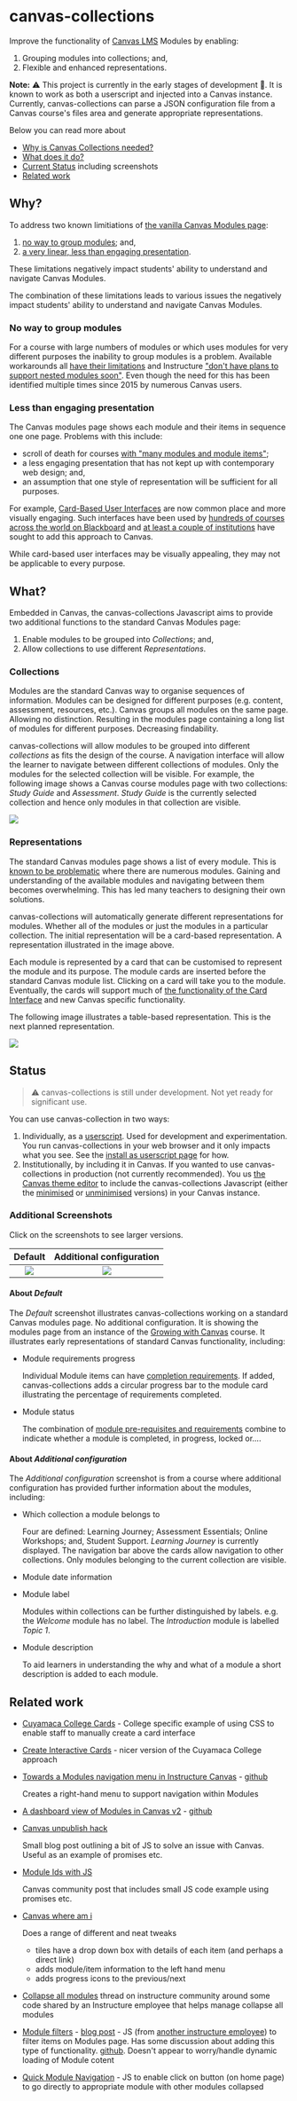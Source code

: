 # canvas-collections

Improve the functionality of [Canvas LMS](https://www.instructure.com/en-au/canvas) Modules by enabling:
1. Grouping modules into collections; and,
2. Flexible and enhanced representations.

**Note:** :warning: This project is currently in the early stages of development :construction:. It is known to work as both a userscript and injected into a Canvas instance.  Currently, canvas-collections can parse a JSON configuration file from a Canvas course's files area and generate appropriate representations.

Below you can read more about

- [Why is Canvas Collections needed?](#why)
- [What does it do?](#what)
- [Current Status](#status) including screenshots
- [Related work](#related-work)



## Why?

To address two known limitiations of [the vanilla Canvas Modules page](https://community.canvaslms.com/t5/Canvas-Basics-Guide/What-are-Modules/ta-p/6):
1.  [no way to group modules](https://community.canvaslms.com/t5/Canvas-Question-Forum/Is-there-a-way-to-group-modules-together/m-p/179757/highlight/true#M84952); and,
2.  [a very linear, less than engaging presentation](https://learntech.medsci.ox.ac.uk/wordpress-blog/a-dashboard-view-of-modules-in-canvas/).

These limitations negatively impact students' ability to understand and navigate Canvas Modules.

The combination of these limitations leads to various issues the negatively impact students' ability to understand and navigate Canvas Modules.

### No way to group modules

For a course with large numbers of modules or which uses modules for very different purposes the inability to group modules is a problem. Available workarounds all [have their limitations](https://community.canvaslms.com/t5/Canvas-Question-Forum/Is-there-a-way-to-group-modules-together/m-p/179757/highlight/true#M84952) and Instructure ["don't have plans to support nested modules soon"](https://community.canvaslms.com/t5/Idea-Conversations/Modules-within-Modules/idc-p/461383/highlight/true#M50428). Even though the need for this has been identified multiple times since 2015 by numerous Canvas users.

### Less than engaging presentation

The Canvas modules page shows each module and their items in sequence one one page. Problems with this include:

- scroll of death for courses [with "many modules and module items"](https://community.canvaslms.com/t5/Idea-Conversations/Modules-Display-as-Collapsed-by-Default/idi-p/370135); 
- a less engaging presentation that has not kept up with contemporary web design; and,
- an assumption that one style of representation will be sufficient for all purposes.

For example, [Card-Based User Interfaces](https://www.smashingmagazine.com/2016/10/designing-card-based-user-interfaces/) are now common place and more visually engaging. Such interfaces have been used by [hundreds of courses across the world on Blackboard](https://djon.es/blog/2021/03/12/reflecting-on-the-spread-of-the-card-interface-for-blackboard-learn/) and [at least a couple of institutions](https://learntech.medsci.ox.ac.uk/wordpress-blog/a-dashboard-view-of-modules-in-canvas/) have sought to add this approach to Canvas.

While card-based user interfaces may be visually appealing, they may not be applicable to every purpose.

## What?

Embedded in Canvas, the canvas-collections Javascript aims to provide two additional functions to the standard Canvas Modules page:
1. Enable modules to be grouped into _Collections_; and,
2. Allow collections to use different _Representations_.

### Collections

Modules are the standard Canvas way to organise sequences of information. Modules can be designed for different purposes (e.g. content, assessment, resources, etc.). Canvas groups all modules on the same page. Allowing no distinction. Resulting in the modules page containing a long list of modules for different purposes. Decreasing findability.

canvas-collections will allow modules to be grouped into different _collections_ as fits the design of the course. A navigation interface will allow the learner to navigate between different collections of modules. Only the modules for the selected collection will be visible. For example, the following image shows a Canvas course modules page with two collections: _Study Guide_ and _Assessment_. _Study Guide_ is the currently selected collection and hence only modules in that collection are visible.

![](docs/pics/early-collections.png)

### Representations

The standard Canvas modules page shows a list of every module. This is [known to be problematic](https://community.canvaslms.com/t5/Idea-Conversations/Modules-Display-as-Collapsed-by-Default/idi-p/370135) where there are numerous modules. Gaining and understanding of the available modules and navigating between them becomes overwhelming. This has led many teachers to designing their own solutions.

canvas-collections will automatically generate different representations for modules. Whether all of the modules or just the modules in a particular collection. The initial representation will be a card-based representation. A representation illustrated in the image above. 

Each module is represented by a card that can be customised to represent the module and its purpose. The module cards are inserted before the standard Canvas module list. Clicking on a card will take you to the module. Eventually, the cards will support much of [the functionality of the Card Interface](https://www.smashingmagazine.com/2016/10/designing-card-based-user-interfaces/) and new Canvas specific functionality.

The following image illustrates a table-based representation. This is the next planned representation.

![](docs/pics/table-representation.png)

## Status

> :warning: canvas-collections is still under development. Not yet ready for significant use.

You can use canvas-collection in two ways:

1. Individually, as a [userscript](https://en.wikipedia.org/wiki/User_script). 
  Used for development and experimentation. You run canvas-collections in your web browser and it only impacts what you see. See the [install as userscript page](./docs/install_userscript.md) for how.
2. Institutionally, by including it in Canvas.
  If you wanted to use canvas-collections in production (not currently recommended). You us [the Canvas theme editor]() to include the canvas-collections Javascript (either the [minimised](https://raw.githubusercontent.com/djplaner/canvas-collections/main/release/canvas-collections.min.js) or [unminimised](https://raw.githubusercontent.com/djplaner/canvas-collections/main/release/canvas-collections.js) versions) in your Canvas instance.

### Additional Screenshots

Click on the screenshots to see larger versions.

| Default              | Additional configuration |
:---------------------:|:------------------------:
![](./docs/default.png?) | ![](./docs/additional.png?)

#### About _Default_

The _Default_ screenshot illustrates canvas-collections working on a standard Canvas modules page. No additional configuration. It is showing the modules page from an instance of the [Growing with Canvas](https://uc.instructure.com/courses/1032076) course. It illustrates early representations of standard Canvas functionality, including:
- Module requirements progress

    Individual Module items can have [completion requirements](https://community.canvaslms.com/t5/Instructor-Guide/How-do-I-add-requirements-to-a-module/ta-p/1131). If added, canvas-collections adds a circular progress bar to the module card illustrating the percentage of requirements completed.
- Module status

    The combination of [module pre-requisites and requirements](https://ki.instructure.com/courses/192/pages/locking-material-with-requirements-and-prerequisites) combine to indicate whether a module is completed, in progress, locked or....

#### About _Additional configuration_

The _Additional configuration_ screenshot is from a course where additional configuration has provided further information about the modules, including:
- Which collection a module belongs to

    Four are defined: Learning Journey; Assessment Essentials; Online Workshops; and, Student Support. _Learning Journey_ is currently displayed. The navigation bar above the cards allow navigation to other collections. Only modules belonging to the current collection are visible.
- Module date information
- Module label

    Modules within collections can be further distinguished by labels. e.g. the _Welcome_ module has no label. The _Introduction_ module is labelled _Topic 1_.
- Module description

    To aid learners in understanding the why and what of a module a short description is added to each module.


## Related work

- [Cuyamaca College Cards](https://gcccd.instructure.com/courses/10582/pages/cards?module_item_id=17470) - College specific example of using CSS to enable staff to manually create a card interface
- [Create Interactive Cards](https://www.howtocanvas.com/theme-editor/interactive-cards) - nicer version of the Cuyamaca College approach
- [Towards a Modules navigation menu in Instructure Canvas](https://learntech.medsci.ox.ac.uk/wordpress-blog/towards-a-navigation-menu-in-instructure-canvas/) - [github](https://gist.github.com/theotherdy/7983b4d64a2f376ee140673926ca5c07#file-ou-canvas-menu-demo-js)

    Creates a right-hand menu to support navigation within Modules
- [A dashboard view of Modules in Canvas v2](https://learntech.medsci.ox.ac.uk/wordpress-blog/a-dashboard-view-of-modules-in-canvas-v2/) - [github](https://github.com/msdlt/canvas-module-tiles/blob/master/canvas-module-tiles.js)
- [Canvas unpublish hack](https://daveeargle.com/2019/10/25/canvas-unpublish-hack/)

    Small blog post outlining a bit of JS to solve an issue with Canvas. Useful as an example of promises etc.
- [Module Ids with JS](https://community.canvaslms.com/t5/Canvas-Question-Forum/Module-ID-s-using-javascript/td-p/224060)

    Canvas community post that includes small JS code example using promises etc.
- [Canvas where am i](https://github.com/msdlt/canvas-where-am-I)

    Does a range of different and neat tweaks
    - tiles have a drop down box with details of each item (and perhaps a direct link)
    - adds module/item information to the left hand menu
    - adds progress icons to the previous/next
- [Collapse all modules](https://community.canvaslms.com/t5/Canvas-Developers-Group/Collapse-Expand-Modules/ba-p/273122) thread on instructure community around some code shared by an Instructure employee that helps manage collapse all modules
- [Module filters](https://community.canvaslms.com/t5/Canvas-Developers-Group/Module-Filters/ba-p/278855) - [blog post](https://lyonsinbeta.com/2019/6/experiments-in-product) - JS (from [another instructure employee](https://lyonsinbeta.com/)) to filter items on Modules page. Has some discussion about adding this type of functionality. [github](https://github.com/lyonsinbeta/canvas-module-filters). Doesn't appear to worry/handle dynamic loading of Module cotent
- [Quick Module Navigation](https://community.canvaslms.com/t5/Canvas-Admin-Blog/Quick-Module-Navigation/ba-p/279697) - JS to enable click on button (on home page) to go directly to appropriate module with other modules collapsed